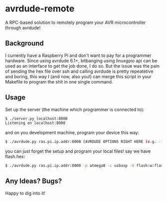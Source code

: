 # avrdude-remote

A RPC-based solution to remotely program your AVR microcontroller through avrdude!

## Background

I currently have a Raspberry Pi and don't want to pay for a programmer hardware.
Since using avrdude 6.1+, bitbanging using linuxgpio api can be used as an interface
to get the job done, I do so. But the issue was the pain of sending the hex file
over ssh and calling avrdude is pretty repeatetive and boring, this way I (and now,
also you!) can merge this script in your Makefile to program the shit in one single
command.

## Usage

Set up the server (the machine which programmer is connected to):

```bash
$ ./server.py localhost:8000
Listening on localhost:8000
```

and on you development machine, program your device this way:

```bash
$ ./avrdude.py ras.pi.ip.addr:8000 [AVRDUDE OPTIONS RIGHT HERE (e.g. -?)]
```

you can just forget the setup and program your local files! say we have flash.hex:

```bash
$ ./avrdude.py ras.pi.ip.addr:8000 -p atmega8 -c usbasp -U flash:w:flash.hex:i
```

## Any Ideas? Bugs?

Happy to dig into it!
